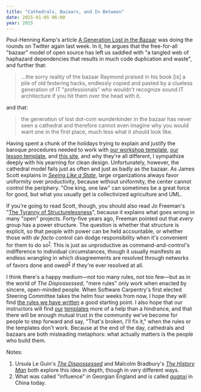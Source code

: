 ```yaml
---
title: "Cathedrals, Bazaars, and In Between"
date: 2015-01-05 06:00
year: 2015
---
```

<p>
  Poul-Henning Kamp's article <a href="https://queue.acm.org/detail.cfm?id=2349257">A Generation Lost in the Bazaar</a>
  was doing the rounds on Twitter again last week.
  In it,
  he argues that the free-for-all "bazaar" model of open source
  has left us saddled with "a tangled web of haphazard dependencies that results in much code duplication and waste",
  and further that:
</p>
<blockquote>
   ...the sorry reality of the bazaar Raymond praised in his book [is] a pile of old festering hacks,
   endlessly copied and pasted by a clueless generation of IT "professionals"
   who wouldn't recognize sound IT architecture if you hit them over the head with it.
</blockquote>
<p>
  and that:
</p>
<blockquote>
  the generation of lost dot-com wunderkinder in the bazaar has never seen a cathedral
  and therefore cannot even imagine why you would want one in the first place,
  much less what it should look like.
</blockquote>
<p>
  Having spent a chunk of the holidays trying to explain and justify
  the baroque procedures needed to work with
  <a href="https://github.com/swcarpentry/workshop-template">our workshop template</a>,
  <a href="https://github.com/swcarpentry/lesson-template">our lesson template</a>,
  and <a href="https://github.com/swcarpentry/site">this site</a>,
  and why they're all different,
  I sympathize deeply with his yearning for clean design.
  Unfortunately, however, the cathedral model fails just as often and just as badly as the bazaar.
  As James Scott explains in <a href="http://www.amazon.com/Seeing-like-State-Certain-Condition/dp/0300078153/"><em>Seeing Like a State</em></a>,
  large organizations always favor uniformity over productivity,
  because without uniformity,
  the center cannot control the periphery.
  "One king, one law" can sometimes be a great force for good,
  but what you usually get is collectivized agriculture and UML.
</p>
<p>
  If you're going to read Scott,
  though,
  you should also read Jo Freeman's "<a href="http://www.jofreeman.com/joreen/tyranny.htm">The Tyranny of Structurelessness</a>",
  because it explains what goes wrong in many "open" projects.
  Forty-five years ago,
  Freeman pointed out that <em>every</em> group has a power structure.
  The question is whether that structure is explicit,
  so that people with power can be held accountable,
  or whether those with <em>de facto</em> control can dodge responsibility
  when it's convenient for them to do so<sup><a href="#1">1</a></sup>.
  This is just as unproductive as command-and-control's indifference to individual circumstances,
  though it usually manifests as endless wrangling
  in which disagreements are resolved through networks of favors done and owed<sup><a href="#2">2</a></sup>
  if they're ever resolved at all.
</p>
<p>
  I think there's a happy medium&mdash;not too many rules, not too few&mdash;but
  as in the world of <em>The Dispossessed</em>,
  "mere rules" only work when enacted by sincere, open-minded people.
  When Software Carpentry's first elected Steering Committee takes the helm four weeks from now,
  I hope they will find
  <a href="https://software-carpentry.org/scf/index.html">the rules we have written</a>
  a good starting point.
  I also hope that our instructors will find
  <a href="https://github.com/swcarpentry/workshop-template">our</a> <a href="https://github.com/swcarpentry/lesson-template">templates</a>
  more of a help than a hindrance,
  and that there will be enough mutual trust in the community we've become
  for people to step forward and say, "That's broken, I'll fix it,"
  when the rules or the templates don't work.
  Because at the end of the day,
  cathedrals and bazaars are both misleading metaphors:
  what actually matters is the people who build them.
</p>
<p>Notes:</p>
<ol>
  <li id="1">
    Ursula Le Guin's <a href="http://www.amazon.com/Dispossessed-Ursula-K-Guin/dp/0061054887/"><em>The Dispossessed</em></a>
    and Malcolm Bradbury's <a href="http://www.amazon.com/History-Man-Malcolm-Bradbury/dp/0140076301/"><em>The History Man</em></a>
    both explore this idea in depth,
    though in very different ways.
  </li>
  <li id="2">
    What was called "influence" in Georgian England
    and is called <a href="https://en.wikipedia.org/wiki/Guanxi"><em>guanxi</em></a> in China today.
  </li>
</ol>
